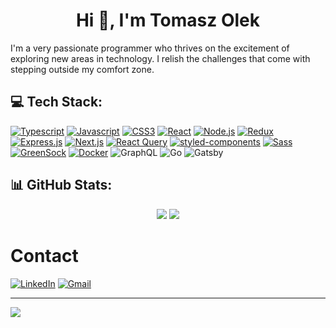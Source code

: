 <h1 align="center">Hi 👋, I'm Tomasz Olek</h1>

I'm a very passionate programmer who thrives on the excitement of exploring new areas in technology. I relish the challenges that come with stepping outside my comfort zone.

## 💻 Tech Stack:
[![Typescript](https://img.shields.io/badge/typescript-%23007ACC.svg?style=for-the-badge&logo=typescript&logoColor=white)]()
[![Javascript](https://img.shields.io/badge/javascript-%23323330.svg?style=for-the-badge&logo=javascript&logoColor=%23F7DF1E)]()
[![CSS3](https://img.shields.io/badge/CSS3-%231572B6.svg?style=for-the-badge&logo=css3&logoColor=white)]()
[![React](https://img.shields.io/badge/react-%2361DAFB.svg?style=for-the-badge&logo=react&logoColor=white)]()
[![Node.js](https://img.shields.io/badge/node.js-%23339933.svg?style=for-the-badge&logo=node.js&logoColor=white)]()
[![Redux](https://img.shields.io/badge/redux-%23764ABC.svg?style=for-the-badge&logo=redux&logoColor=white)]()
[![Express.js](https://img.shields.io/badge/express.js-%23404d59.svg?style=for-the-badge)]()
[![Next.js](https://img.shields.io/badge/next.js-%23000000.svg?style=for-the-badge&logo=next-dot-js&logoColor=white)]()
[![React Query](https://img.shields.io/badge/react_query-%23223E4A.svg?style=for-the-badge&logo=react-query&logoColor=white)]()
[![styled-components](https://img.shields.io/badge/styled--components-%23DB7093.svg?style=for-the-badge&logo=styled-components&logoColor=white)]()
[![Sass](https://img.shields.io/badge/sass-%23CC6699.svg?style=for-the-badge&logo=sass&logoColor=white)]()
[![GreenSock](https://img.shields.io/badge/gsap-%2386C129.svg?style=for-the-badge&logo=greensock&logoColor=white)]() 
[![Docker](https://img.shields.io/badge/docker-%230db7ed.svg?style=for-the-badge&logo=docker&logoColor=white)]() 
![GraphQL](https://img.shields.io/badge/-GraphQL-E10098?style=for-the-badge&logo=graphql&logoColor=white)
![Go](https://img.shields.io/badge/go-%2300ADD8.svg?style=for-the-badge&logo=go&logoColor=white)
![Gatsby](https://img.shields.io/badge/Gatsby-%23663399.svg?style=for-the-badge&logo=gatsby&logoColor=white)

## 📊 GitHub Stats:
<div align="center">

![](https://github-readme-streak-stats.herokuapp.com/?user=TomaszOlek&theme=dark&hide_border=false)
![](https://github-readme-stats.vercel.app/api/top-langs/?username=TomaszOlek&theme=dark&hide_border=false&include_all_commits=true&count_private=true&layout=compact)

</div>

# Contact
[![LinkedIn](https://img.shields.io/badge/linkedin-%230077B5.svg?style=for-the-badge&logo=linkedin&logoColor=white)](https://www.linkedin.com/in/tomasz-olek/)
[![Gmail](https://img.shields.io/badge/mail-D14836?style=for-the-badge&logo=gmail&logoColor=white)](mailto:tomasz.olek.dev@gmail.com)

---
![](https://komarev.com/ghpvc/?username=TomaszOlek)
